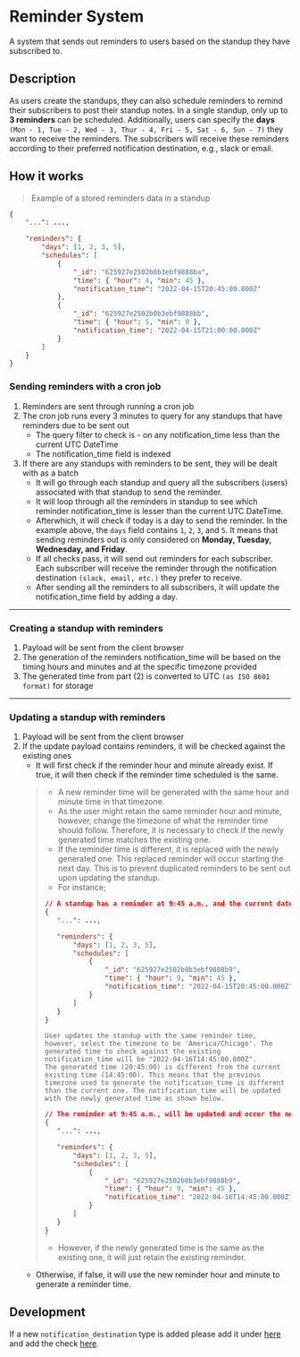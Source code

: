 # Reminder System
A system that sends out reminders to users based on the standup they have subscribed to.

## Description
As users create the standups, they can also schedule reminders to remind their subscribers to post their standup notes. In a single standup, only up to __3 reminders__ can be scheduled. Additionally, users can specify the __days__ `(Mon - 1, Tue - 2, Wed - 3, Thur - 4, Fri - 5, Sat - 6, Sun - 7)` they want to receive the reminders.
The subscribers will receive these reminders according to their preferred notification destination, e.g., slack or email.

## How it works
> Example of a stored reminders data in a standup
```JSON
{
    "...": ...,

    "reminders": {
        "days": [1, 2, 3, 5],
        "schedules": [
            {
                "_id": "625927e2502b0b3ebf9888ba",
                "time": { "hour": 4, "min": 45 },
                "notification_time": "2022-04-15T20:45:00.000Z"
            },
            {
                "_id": "625927e2502b0b3ebf9888bb",
                "time": { "hour": 5, "min": 0 },
                "notification_time": "2022-04-15T21:00:00.000Z"
            }
        ]
    }
}
```

### Sending reminders with a cron job
1. Reminders are sent through running a cron job
2. The cron job runs every 3 minutes to query for any standups that have reminders due to be sent out
    - The query filter to check is - on any notification_time less than the current UTC DateTime
    - The notification_time field is indexed
3. If there are any standups with reminders to be sent, they will be dealt with as a batch
    - It will go through each standup and query all the subscribers (users) associated with that standup to send the reminder.
    - It will loop through all the reminders in standup to see which reminder notification_time is lesser than the current UTC DateTime.
    - Afterwhich, it will check if today is a day to send the reminder. In the example above, the `days` field contains `1`, `2`, `3`, and `5`. It means that sending reminders out is only considered on __Monday, Tuesday, Wednesday, and Friday__.
    - If all checks pass, it will send out reminders for each subscriber. Each subscriber will receive the reminder through the notification destination `(slack, email, etc.)` they prefer to receive.
    - After sending all the reminders to all subscribers, it will update the notification_time field by adding a day.

<hr>

### Creating a standup with reminders
1. Payload will be sent from the client browser
2. The generation of the reminders notification_time will be based on the timing hours and minutes and at the specific timezone provided 
3. The generated time from part (2) is converted to UTC `(as ISO 8601 format)` for storage

<hr>

### Updating a standup with reminders
1. Payload will be sent from the client browser
2. If the update payload contains reminders, it will be checked against the existing ones
    - It will first check if the reminder hour and minute already exist. If true, it will then check if the reminder time scheduled is the same.
    > - A new reminder time will be generated with the same hour and minute time in that timezone.
    > - As the user might retain the same reminder hour and minute, however, change the timezone of what the reminder time should follow. Therefore, it is necessary to check if the newly generated time matches the existing one.
    > - If the reminder time is different, it is replaced with the newly generated one. This replaced reminder will occur starting the next day. This is to prevent duplicated reminders to be sent out upon updating the standup.
    > - For instance;
    > ```JSON
    > // A standup has a reminder at 9:45 a.m., and the current date is at 15 April
    > {
    >    "...": ...,
    >
    >    "reminders": {
    >        "days": [1, 2, 3, 5],
    >        "schedules": [
    >            {
    >                "_id": "625927e2502b0b3ebf9888b9",
    >                "time": { "hour": 9, "min": 45 },
    >                "notification_time": "2022-04-15T20:45:00.000Z"
    >            }
    >        ]
    >    }
    > }
    >```
    >
    >`User updates the standup with the same reminder time, however, select the timezone to be 'America/Chicago'. The generated time to check against the existing notification_time will be "2022-04-16T14:45:00.000Z".`\
    >`The generated time (20:45:00) is different from the current existing time (14:45:00). This means that the previous timezone used to generate the notification_time is different than the current one. The notification_time will be updated with the newly generated time as shown below.`
    >
    >```JSON
    > // The reminder at 9:45 a.m., will be updated and occur the next day 16 April at 14:45 UTC
    > {
    >    "...": ...,
    >
    >    "reminders": {
    >        "days": [1, 2, 3, 5],
    >        "schedules": [
    >            {
    >                "_id": "625927e2502b0b3ebf9888b9",
    >                "time": { "hour": 9, "min": 45 },
    >                "notification_time": "2022-04-16T14:45:00.000Z"
    >            }
    >        ]
    >    }
    > }
    >```
    > - However, if the newly generated time is the same as the existing one, it will just retain the existing reminder.
    - Otherwise, if false, it will use the new reminder hour and minute to generate a reminder time.

## Development
If a new `notification_destination` type is added please add it under [here](../lib/) and add the check [here](../Jobs/Reminder.js#L31).